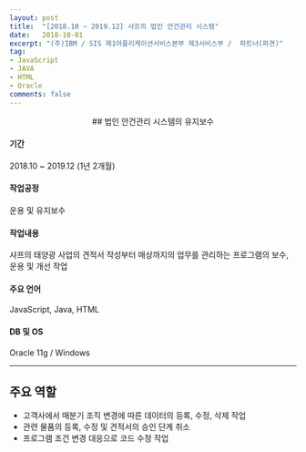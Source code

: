 ```yaml
---
layout: post
title:  "[2018.10 ~ 2019.12] 샤프의 법인 안건관리 시스템"
date:   2018-10-01
excerpt: "(주)IBM / SIS 제1어플리케이션서비스본부 제3서비스부 /  파트너(파견)"
tag:
- JavaScript
- JAVA
- HTML
- Oracle
comments: false
---
```

<center>## 법인 안건관리 시스템의 유지보수 </center>

#### 기간
 2018.10 ~ 2019.12 (1년 2개월)

#### 작업공정
 운용 및 유지보수

#### 작업내용
 샤프의 태양광 사업의 견적서 작성부터 매상까지의 업무를 관리하는 프로그램의 보수, 운용 및 개선 작업

#### 주요 언어
 JavaScript, Java, HTML

#### DB 및 OS
 Oracle 11g / Windows

---

## 주요 역할
* 고객사에서 매분기 조직 변경에 따른 데이터의 등록, 수정, 삭제 작업
* 관련 물품의 등록, 수정 및 견적서의 승인 단계 취소
* 프로그램 조건 변경 대응으로 코드 수정 작업

